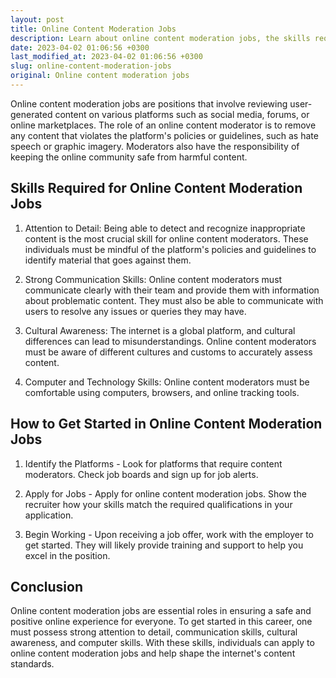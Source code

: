 ```yaml
---
layout: post
title: Online Content Moderation Jobs
description: Learn about online content moderation jobs, the skills required, and how to get started in this field.
date: 2023-04-02 01:06:56 +0300
last_modified_at: 2023-04-02 01:06:56 +0300
slug: online-content-moderation-jobs
original: Online content moderation jobs
---
```


Online content moderation jobs are positions that involve reviewing user-generated content on various platforms such as social media, forums, or online marketplaces. The role of an online content moderator is to remove any content that violates the platform's policies or guidelines, such as hate speech or graphic imagery. Moderators also have the responsibility of keeping the online community safe from harmful content.

## Skills Required for Online Content Moderation Jobs

1. Attention to Detail: Being able to detect and recognize inappropriate content is the most crucial skill for online content moderators. These individuals must be mindful of the platform's policies and guidelines to identify material that goes against them.

2. Strong Communication Skills: Online content moderators must communicate clearly with their team and provide them with information about problematic content. They must also be able to communicate with users to resolve any issues or queries they may have.

3. Cultural Awareness: The internet is a global platform, and cultural differences can lead to misunderstandings. Online content moderators must be aware of different cultures and customs to accurately assess content.

4. Computer and Technology Skills: Online content moderators must be comfortable using computers, browsers, and online tracking tools.

## How to Get Started in Online Content Moderation Jobs

1. Identify the Platforms - Look for platforms that require content moderators. Check job boards and sign up for job alerts.

2. Apply for Jobs - Apply for online content moderation jobs. Show the recruiter how your skills match the required qualifications in your application.

3. Begin Working - Upon receiving a job offer, work with the employer to get started. They will likely provide training and support to help you excel in the position.

## Conclusion

Online content moderation jobs are essential roles in ensuring a safe and positive online experience for everyone. To get started in this career, one must possess strong attention to detail, communication skills, cultural awareness, and computer skills. With these skills, individuals can apply to online content moderation jobs and help shape the internet's content standards.